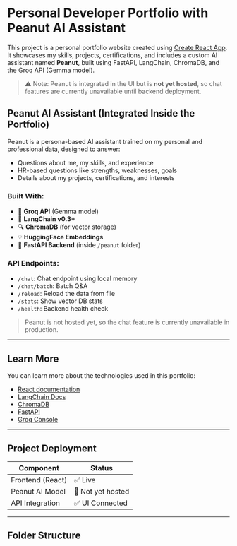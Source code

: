 # Personal Developer Portfolio with Peanut AI Assistant

This project is a personal portfolio website created using [Create React App](https://github.com/facebook/create-react-app). It showcases my skills, projects, certifications, and includes a custom AI assistant named **Peanut**, built using FastAPI, LangChain, ChromaDB, and the Groq API (Gemma model).

> ⚠️ Note: Peanut is integrated in the UI but is **not yet hosted**, so chat features are currently unavailable until backend deployment.


## Peanut AI Assistant (Integrated Inside the Portfolio)

Peanut is a persona-based AI assistant trained on my personal and professional data, designed to answer:

- Questions about me, my skills, and experience
- HR-based questions like strengths, weaknesses, goals
- Details about my projects, certifications, and interests

### Built With:

- 🧠 **Groq API** (Gemma model)
- 🧠 **LangChain v0.3+**
- 🔍 **ChromaDB** (for vector storage)
- 💡 **HuggingFace Embeddings**
- 🚀 **FastAPI Backend** (inside `/peanut` folder)

### API Endpoints:

- `/chat`: Chat endpoint using local memory
- `/chat/batch`: Batch Q&A
- `/reload`: Reload the data from file
- `/stats`: Show vector DB stats
- `/health`: Backend health check

> Peanut is not hosted yet, so the chat feature is currently unavailable in production.

---

## Learn More

You can learn more about the technologies used in this portfolio:

- [React documentation](https://reactjs.org/)
- [LangChain Docs](https://docs.langchain.com/)
- [ChromaDB](https://docs.trychroma.com/)
- [FastAPI](https://fastapi.tiangolo.com/)
- [Groq Console](https://console.groq.com/)

---

## Project Deployment

| Component         | Status         |
|------------------|----------------|
| Frontend (React) | ✅ Live         |
| Peanut AI Model  | 🚧 Not yet hosted |
| API Integration  | ✅ UI Connected |

---

## Folder Structure

